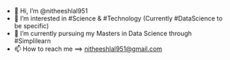- 👋 Hi, I’m @nitheeshlal951
- 👀 I’m interested in #Science & #Technology (Currently #DataScience to be specific)
- 🌱 I’m currently pursuing my Masters in Data Science through #Simplilearn
- 📫 How to reach me ==> nitheeshlal951@gmail.com

<!---
nitheeshlal951/nitheeshlal951 is a ✨ special ✨ repository because its `README.md` (this file) appears on your GitHub profile.
You can click the Preview link to take a look at your changes.
--->

